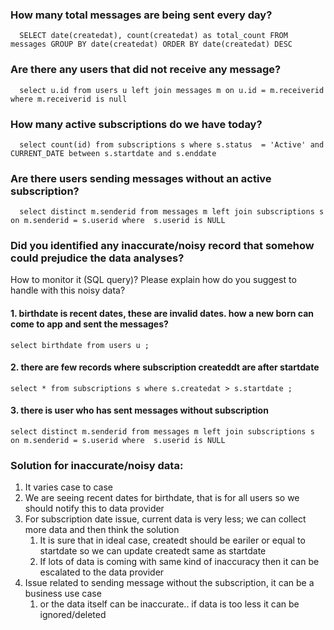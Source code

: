 ### 	How many total messages are being sent every day?
      SELECT date(createdat), count(createdat) as total_count FROM messages GROUP BY date(createdat) ORDER BY date(createdat) DESC


###	Are there any users that did not receive any message?
      select u.id from users u left join messages m on u.id = m.receiverid where m.receiverid is null


### How many active subscriptions do we have today?
      select count(id) from subscriptions s where s.status  = 'Active' and CURRENT_DATE between s.startdate and s.enddate


### Are there users sending messages without an active subscription?
      select distinct m.senderid from messages m left join subscriptions s  on m.senderid = s.userid where  s.userid is NULL

### Did you identified any inaccurate/noisy record that somehow could prejudice the data analyses? 
How to monitor it (SQL query)? Please explain how do you suggest to handle with this noisy data?

#### 1. birthdate is recent dates, these are invalid dates. how a new born can come to app and sent the messages?

    select birthdate from users u ;

#### 2. there are few records where subscription  createddt are after startdate
    select * from subscriptions s where s.createdat > s.startdate ;

#### 3. there is user who has sent messages without subscription
    select distinct m.senderid from messages m left join subscriptions s  on m.senderid = s.userid where  s.userid is NULL

### Solution for inaccurate/noisy data:
   1. It varies case to case
   2. We are seeing recent dates for birthdate, that is for all users so we should notify this to data provider 
   3. For subscription date issue, current data is very less; we can collect more data and then think the solution 
      1. It is sure that in ideal case, createdt should be eariler or equal to startdate so we can update createdt same as startdate
      2. If lots of data is coming with same kind of inaccuracy then it can be escalated to the data provider 
   4. Issue related to sending message without the subscription, it can be a business use case
      1. or the data itself can be inaccurate.. if data is too less it can be ignored/deleted





